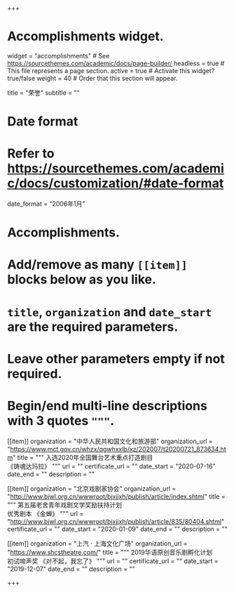 +++
# Accomplishments widget.
widget = "accomplishments"  # See https://sourcethemes.com/academic/docs/page-builder/
headless = true  # This file represents a page section.
active = true  # Activate this widget? true/false
weight = 40  # Order that this section will appear.

title = "荣誉"
subtitle = ""

# Date format
#   Refer to https://sourcethemes.com/academic/docs/customization/#date-format
date_format = "2006年1月"

# Accomplishments.
#   Add/remove as many `[[item]]` blocks below as you like.
#   `title`, `organization` and `date_start` are the required parameters.
#   Leave other parameters empty if not required.
#   Begin/end multi-line descriptions with 3 quotes `"""`.

[[item]]
  organization = "中华人民共和国文化和旅游部"
  organization_url = "https://www.mct.gov.cn/whzx/qgwhxxlb/xz/202007/t20200721_873634.htm"
  title = """
  入选2020年全国舞台艺术重点打造剧目<br>
  《铸魂达玛拉》
  """
  url = ""
  certificate_url = ""
  date_start = "2020-07-16"
  date_end = ""
  description = ""

[[item]]
  organization = "北京戏剧家协会"
  organization_url = "http://www.bjwl.org.cn/wwwroot/bjxjjxh/publish/article/index.shtml"
  title = """
  第五届老舍青年戏剧文学奖励扶持计划<br>
  优秀剧本 《金蝉》
  """
  url = "http://www.bjwl.org.cn/wwwroot/bjxjjxh/publish/article/835/80404.shtml"
  certificate_url = ""
  date_start = "2020-01-09"
  date_end = ""
  description = ""

[[item]]
  organization = "上汽 · 上海文化广场"
  organization_url = "https://www.shcstheatre.com/"
  title = """
  2019华语原创音乐剧孵化计划<br>
  初试啼声奖 《对不起，我忘了》
  """
  url = ""
  certificate_url = ""
  date_start = "2019-12-07"
  date_end = ""
  description = ""

+++

